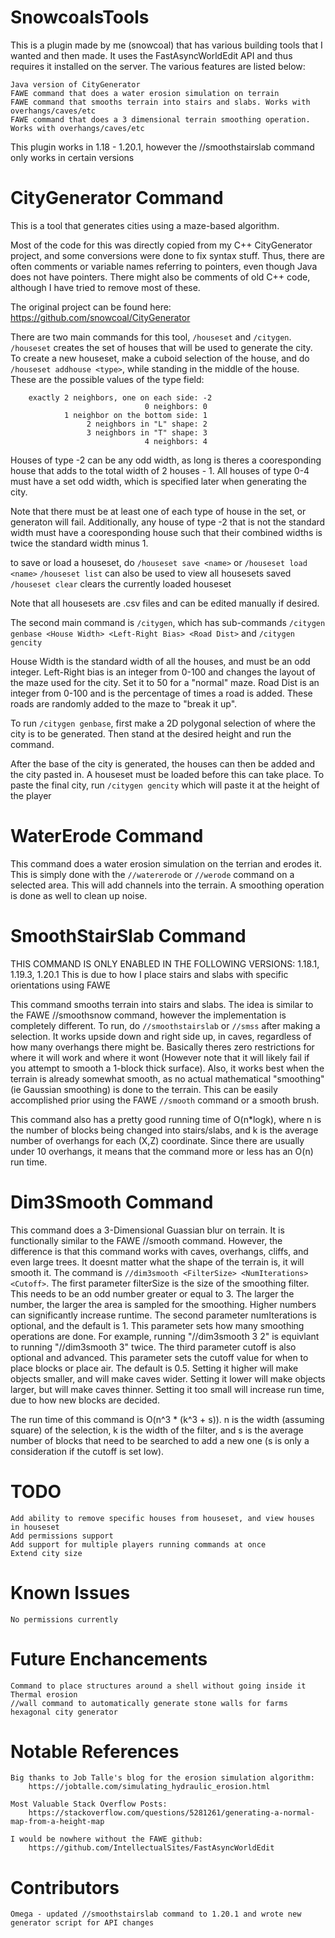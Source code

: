 # SnowcoalsTools

This is a plugin made by me (snowcoal) that has various building tools that I wanted and then made. It uses the FastAsyncWorldEdit API and thus requires it installed on the server.
The various features are listed below:

    Java version of CityGenerator
    FAWE command that does a water erosion simulation on terrain
    FAWE command that smooths terrain into stairs and slabs. Works with overhangs/caves/etc
    FAWE command that does a 3 dimensional terrain smoothing operation. Works with overhangs/caves/etc

This plugin works in 1.18 - 1.20.1, however the //smoothstairslab command only works in certain versions

# CityGenerator Command

This is a tool that generates cities using a maze-based algorithm.

Most of the code for this was directly copied from my C++ CityGenerator project, and some conversions were done to fix syntax stuff.
Thus, there are often comments or variable names referring to pointers, even though Java does not have pointers. There might also be comments
of old C++ code, although I have tried to remove most of these.

The original project can be found here: https://github.com/snowcoal/CityGenerator

There are two main commands for this tool, ```/houseset``` and ```/citygen```. ```/houseset``` creates the set of houses that will be used to generate the city.
To create a new houseset, make a cuboid selection of the house, and do ```/houseset addhouse <type>```, while standing in the middle of the house. 
These are the possible values of the type field:

        exactly 2 neighbors, one on each side: -2
                                  0 neighbors: 0
                1 neighbor on the bottom side: 1
                     2 neighbors in "L" shape: 2
                     3 neighbors in "T" shape: 3
                                  4 neighbors: 4

Houses of type -2 can be any odd width, as long is theres a cooresponding house that adds to the total width of 2 houses - 1. All houses of type 0-4 must have
a set odd width, which is specified later when generating the city.

Note that there must be at least one of each type of house in the set, or generaton will fail. Additionally, any house of type -2 that is not the standard
width must have a cooresponding house such that their combined widths is twice the standard width minus 1.

to save or load a houseset, do ```/houseset save <name>``` or ```/houseset load <name>```
```/houseset list``` can also be used to view all housesets saved
```/houseset clear``` clears the currently loaded houseset

Note that all housesets are .csv files and can be edited manually if desired.

The second main command is ```/citygen```, which has sub-commands ```/citygen genbase <House Width> <Left-Right Bias> <Road Dist>``` and ```/citygen gencity```

House Width is the standard width of all the houses, and must be an odd integer.
Left-Right bias is an integer from 0-100 and changes the layout of the maze used for the city. Set it to 50 for a "normal" maze.
Road Dist is an integer from 0-100 and is the percentage of times a road is added. These roads are randomly added to the maze to "break it up".

To run ```/citygen genbase```, first make a 2D polygonal selection of where the city is to be generated. Then stand at the desired height and run the command.

After the base of the city is generated, the houses can then be added and the city pasted in. A houseset must be loaded before this can take place. To paste
the final city, run ```/citygen gencity``` which will paste it at the height of the player

# WaterErode Command

This command does a water erosion simulation on the terrian and erodes it. This is simply done with the ```//watererode``` or ```//werode``` command on a selected area.
This will add channels into the terrain. A smoothing operation is done as well to clean up noise.

# SmoothStairSlab Command

THIS COMMAND IS ONLY ENABLED IN THE FOLLOWING VERSIONS: 1.18.1, 1.19.3, 1.20.1
This is due to how I place stairs and slabs with specific orientations using FAWE

This command smooths terrain into stairs and slabs. The idea is similar to the FAWE //smoothsnow command, however the implementation is
completely different. To run, do ```//smoothstairslab``` or ```//smss``` after making a selection. It works upside down and right side up, in caves, regardless
of how many overhangs there might be. Basically theres zero restrictions for where it will work and where it wont (However note that it will likely fail if
you attempt to smooth a 1-block thick surface). Also, it works best when the terrain is already somewhat smooth, as no actual mathematical "smoothing"
(ie Gaussian smoothing) is done to the terrain. This can be easily accomplished prior using the FAWE ```//smooth``` command or a smooth brush.

This command also has a pretty good running time of O(n*logk), where n is the number of blocks being changed into stairs/slabs, and k is the average number
of overhangs for each (X,Z) coordinate. Since there are usually under 10 overhangs, it means that the command more or less has an O(n) run time.

# Dim3Smooth Command

This command does a 3-Dimensional Guassian blur on terrain. It is functionally similar to the FAWE //smooth command.
However, the difference is that this command works with caves, overhangs, cliffs, and even large trees. It doesnt matter what the shape of the terrain is, it will smooth it.
The command is ```//dim3smooth <FilterSize> <NumIterations> <Cutoff>```. The first parameter filterSize is the size of the smoothing filter.
This needs to be an odd number greater or equal to 3. The larger the number, the larger the area is sampled for the smoothing. Higher numbers can significantly increase runtime.
The second parameter numIterations is optional, and the default is 1. This parameter sets how many smoothing operations are done.
For example, running "//dim3smooth 3 2" is equivlant to running "//dim3smooth 3" twice.
The third parameter cutoff is also optional and advanced. This parameter sets the cutoff value for when to place blocks or place air. The default is 0.5.
Setting it higher will make objects smaller, and will make caves wider. Setting it lower will make objects larger, but will make caves thinner. Setting it too small will increase
run time, due to how new blocks are decided.

The run time of this command is O(n^3 * (k^3 + s)). n is the width (assuming square) of the selection, k is the width of the filter, and s is the average number of blocks that need
to be searched to add a new one (s is only a consideration if the cutoff is set low).

# TODO

    Add ability to remove specific houses from houseset, and view houses in houseset
    Add permissions support
    Add support for multiple players running commands at once
    Extend city size

# Known Issues

    No permissions currently

# Future Enchancements

    Command to place structures around a shell without going inside it
    Thermal erosion
    //wall command to automatically generate stone walls for farms
    hexagonal city generator

# Notable References

    Big thanks to Job Talle's blog for the erosion simulation algorithm:
        https://jobtalle.com/simulating_hydraulic_erosion.html

    Most Valuable Stack Overflow Posts:
        https://stackoverflow.com/questions/5281261/generating-a-normal-map-from-a-height-map

    I would be nowhere without the FAWE github:
        https://github.com/IntellectualSites/FastAsyncWorldEdit

# Contributors

    Omega - updated //smoothstairslab command to 1.20.1 and wrote new generator script for API changes